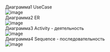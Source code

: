 <Br>Диаграмма1 UseCase 
<Br>![image](https://github.com/Sh1Ze96/DemoEkzamen/assets/97594421/bf5d753f-de36-4b2a-ab00-dfe2803983dd)
<Br>Диаграмма2 ER
<Br>![image](https://github.com/Sh1Ze96/DemoEkzamen/assets/97594421/9e1e99cf-77f9-4595-a007-b6aa30ded55a)
<Br>Диаграмма3 Activity - деятельность
<Br>![image](https://github.com/Sh1Ze96/DemoEkzamen/assets/97594421/cb2d7157-1d9f-4718-9126-705ac6442b90)
<Br>Диаграмма4 Sequence - последовательность 
<Br>![image](https://github.com/Sh1Ze96/DemoEkzamen/assets/97594421/2915d17b-0dba-40c3-97f9-b8cb813a86d5)


